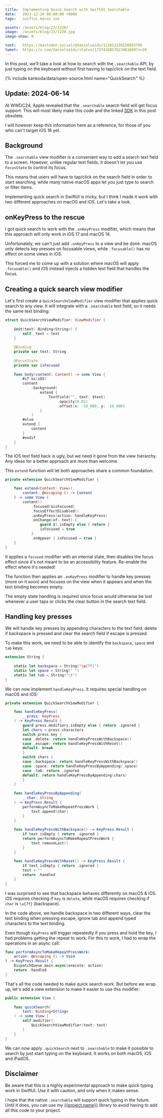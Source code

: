 ```yaml
---
title:  Implementing Quick Search with SwiftUI Searchable
date:   2023-12-20 06:00:00 +0000
tags:   swiftui macos ios

assets: /assets/blog/23/1220/
image:  /assets/blog/23/1220.jpg
image-show: 0

toot:   https://mastodon.social/@danielsaidi/111612228156955705
tweet:  https://x.com/danielsaidi/status/1737416857823461669?s=20
---
```


In this post, we’ll take a look at how to search with the `.searchable` API, by just typing on the keyboard without first having to tap/click on the text field.

{% include kankoda/data/open-source.html name="QuickSearch" %}


## Update: 2024-06-14

At WWDC24, Apple revealed that the `.searchable` search field will get focus support. This will most likely make this code and the linked [SDK]({{project.url}}) in this post obsolete.

I will however keep this information here as a reference, for those of you who can't target iOS 18 yet.


## Background

The `.searchable` view modifier is a convenient way to add a search text field to a screen. However, unlike regular text fields, it doesn't let you use `FocusState` to control its focus.

This means that users will have to tap/click on the search field in order to start searching, while many native macOS apps let you just type to search or filter items.

Implementing quick search in SwiftUI is tricky, but I think I made it work with two different approaches on macOS and iOS. Let's take a look.


## onKeyPress to the rescue

I got quick search to work with the `.onKeyPress` modifier, which means that this approach will only work in iOS 17 and macOS 14.

Unfortunately, we can't just add `.onKeyPress` to a view and be done. macOS only detects key presses on focusable views, while `.focusable()` has no effect on some views in iOS.

This forced me to come up with a solution where macOS will apply `.focusable()`  and iOS instead injects a hidden text field that handles the focus.


## Creating a quick search view modifier

Let's first create a `QuickSearchViewModifier` view modifier that applies quick search to any view. It will integrate with a `.searchable` text field, so it needs the same text binding:

```swift
struct QuickSearchViewModifier: ViewModifier {
    
    init(text: Binding<String>) {
        self._text = text
    }
    
    @Binding
    private var text: String
    
    @FocusState
    private var isFocused
    
    func body(content: Content) -> some View {
        #if os(iOS)
        content
            .background(
                extend {
                    TextField("", text: $text)
                        .opacity(0.01)
                        .offset(x: -10_000, y: -10_000)
                }
            )
        #else
        extend {
            content
        }
        #endif
    }
}
```

The iOS text field hack is ugly, but we need it gone from the view hierarchy. Any ideas for a better approach are more than welcome.

This `extend` function will let both approaches share a common foundation:

```swift
private extension QuickSearchViewModifier {

    func extend<Content: View>(
        content: @escaping () -> Content
    ) -> some View {
        content()
            .focused($isFocused)
            .focusEffectDisabled()
            .onKeyPress(action: handleKeyPress)
            .onChange(of: text) {
                guard $1.isEmpty else { return }
                isFocused = true
            }
            .onAppear { isFocused = true }
    }
}
```

It applies a `focused` modifier with an internal state, then disables the focus effect since it's not meant to be an accessibility feature. Re-enable the effect where it's needed!

The function then applies an `.onKeyPress` modifier to handle key presses (more on it soon) and focuses on the view when it appears and when the text binding becomes empty.

The empty state handling is required since focus would otherwise be lost whenever a user taps or clicks the clear button in the search text field.


## Handling key presses

We will handle key presses by appending characters to the text field, delete if backspace is pressed and clear the search field if escape is pressed.

To make this work, we need to be able to identify the `backspace`, `space` and `tab` keys:

```swift
extension String {
    
    static let backspace = String("\u{7f}")
    static let space = String(" ")
    static let tab = String("\t")
}
```

We can now implement `handleKeyPress`. It requires special handling on macOS and iOS:

```swift
private extension QuickSearchViewModifier {

    func handleKeyPress(
        _ press: KeyPress
    ) -> KeyPress.Result {
        guard press.modifiers.isEmpty else { return .ignored }
        let chars = press.characters
        switch press.key {
        case .delete: return handleKeyPressWithBackspace()
        case .escape: return handleKeyPressWithReset()
        default: break
        }
        switch chars {
        case .backspace: return handleKeyPressWithBackspace()
        case .space: return handleKeyPressByAppending(.space)
        case .tab: return .ignored
        default: return handleKeyPressByAppending(chars)
        }
    }
    
    func handleKeyPressByAppending(
        _ char: String
    ) -> KeyPress.Result {
        performAsyncToMakeRepeatPressWork {
            text.append(char)
        }
    }
    
    func handleKeyPressWithBackspace() -> KeyPress.Result {
        if text.isEmpty { return .ignored }
        return performAsyncToMakeRepeatPressWork {
            text.removeLast()
        }
    }
    
    func handleKeyPressWithReset() -> KeyPress.Result {
        if text.isEmpty { return .ignored }
        text = ""
        return .handled
    }
}
```

I was surprised to see that backspace behaves differently on macOS & iOS. iOS requires checking if `key` is `delete`, while macOS requires checking if `char` is `\u{7f}` (backspace).

In the code above, we handle backspace in two different ways, clear the text binding when pressing escape, ignore tab and append typed characters to the text binding.

Even though `KeyPress` will trigger repeatedly if you press and hold the key, I had problems getting the repeat to work. For this to work, I had to wrap the operations in an async call:

```swift
func performAsyncToMakeRepeatPressWork(
    action: @escaping () -> Void
) -> KeyPress.Result {
    DispatchQueue.main.async(execute: action)
    return .handled
}
```

That's all the code needed to make quick search work. But before we wrap up, let's add a view extension to make it easier to use this modifier:

```swift
public extension View {
    
    func quickSearch(
        text: Binding<String>
    ) -> some View {
        self.modifier(
            QuickSearchViewModifier(text: text)
        )
    }
}
```

We can now apply `.quickSearch` next to `.searchable` to make it possible to search by just start typing on the keyboard. It works on both macOS, iOS and iPadOS.


## Disclaimer

Be aware that this is a highly experimental approach to make quick typing work in SwiftUI. Use it with caution, and only when it makes sense.

I hope that the native `.searchable` will support quick typing in the future. Until it does, you can use my [{{project.name}}]({{project.url}}) library to avoid having to add all this code to your project.